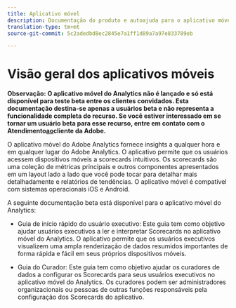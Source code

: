 ```yaml
---
title: Aplicativo móvel
description: Documentação do produto e autoajuda para o aplicativo móvel do Adobe Analytics
translation-type: tm+mt
source-git-commit: 5c2adedbd8ec2845e7a1ff1d89a7a97e833789eb

---
```



# Visão geral dos aplicativos móveis

**Observação: O aplicativo móvel do Analytics não é lançado e só está disponível para teste beta entre os clientes convidados. Esta documentação destina-se apenas a usuários beta e não representa a funcionalidade completa do recurso. Se você estiver interessado em se tornar um usuário beta para esse recurso, entre em contato com o Atendimento[ao](https://helpx.adobe.com/contact/enterprise-support.ec.html)cliente da Adobe.**

O aplicativo móvel do Adobe Analytics fornece insights a qualquer hora e em qualquer lugar do Adobe Analytics.  O aplicativo permite que os usuários acessem dispositivos móveis a scorecards intuitivos. Os scorecards são uma coleção de métricas principais e outros componentes apresentados em um layout lado a lado que você pode tocar para detalhar mais detalhadamente e relatórios de tendências. O aplicativo móvel é compatível com sistemas operacionais iOS e Android.

A seguinte documentação beta está disponível para o aplicativo móvel do Analytics:

* Guia de início rápido do usuário executivo: Este guia tem como objetivo ajudar usuários executivos a ler e interpretar Scorecards no aplicativo móvel do Analytics. O aplicativo permite que os usuários executivos visualizem uma ampla renderização de dados resumidos importantes de forma rápida e fácil em seus próprios dispositivos móveis.


* Guia do Curador: Este guia tem como objetivo ajudar os curadores de dados a configurar os Scorecards para seus usuários executivos no aplicativo móvel do Analytics. Os curadores podem ser administradores organizacionais ou pessoas de outras funções responsáveis pela configuração dos Scorecards do aplicativo.
